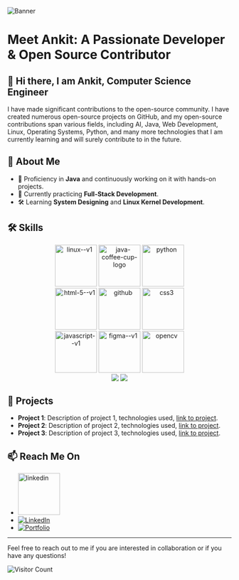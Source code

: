 ![Banner](https://github.com/AnkitKumar-Mohbey/github-header-image.png/blob/main/github-header-image(1).png)

# Meet Ankit: A Passionate Developer & Open Source Contributor

## 👋 Hi there, I am Ankit, Computer Science Engineer

I have made significant contributions to the open-source community. I have created numerous open-source projects on GitHub, and my open-source contributions span various fields, including AI, Java, Web Development, Linux, Operating Systems, Python, and many more technologies that I am currently learning and will surely contribute to in the future.

## 🌟 About Me

- 🔭 Proficiency in **Java** and continuously working on it with hands-on projects.
- 🌱 Currently practicing **Full-Stack Development**.
- 🛠️ Learning **System Designing** and **Linux Kernel Development**.

## 🛠️ Skills

<p align="center">
  <img width="94" height="94" src="https://img.icons8.com/color/96/linux--v1.png" alt="linux--v1"/>
  <img width="94" height="94" src="https://img.icons8.com/3d-fluency/750/java-coffee-cup-logo.png" alt="java-coffee-cup-logo"/>
  <img width="94" height="94" src="https://img.icons8.com/3d-fluency/188/python.png" alt="python"/> <br>
  <img width="94" height="94" src="https://img.icons8.com/color/48/html-5--v1.png" alt="html-5--v1"/>
  <img width="94" height="94" src="https://img.icons8.com/3d-fluency/94/github.png" alt="github"/>
  <img width="94" height="94" src="https://img.icons8.com/color/48/css3.png" alt="css3"/> <br>
  <img width="94" height="94" src="https://img.icons8.com/color/96/javascript--v1.png" alt="javascript--v1"/>
  <img width="94" height="94" src="https://img.icons8.com/color/96/figma--v1.png" alt="figma--v1"/>
  <img width="94" height="94" src="https://img.icons8.com/color/96/opencv.png" alt="opencv"/> <br>
  <img src="https://img.shields.io/badge/Artificial_Intelligence-1A73E8?style=for-the-badge&logo=google&logoColor=white" />
  <img src="https://img.shields.io/badge/Machine_Learning-FF6F00?style=for-the-badge&logo=google&logoColor=white" />
</p>

## 💼 Projects

- **Project 1**: Description of project 1, technologies used, [link to project](#).
- **Project 2**: Description of project 2, technologies used, [link to project](#).
- **Project 3**: Description of project 3, technologies used, [link to project](#).

## 📫 Reach Me On

- <img width="94" height="94" src="https://img.icons8.com/3d-fluency/94/linkedin.png" alt="linkedin"/>
- [![LinkedIn](https://img.shields.io/badge/LinkedIn-0077B5?style=for-the-badge&logo=linkedin&logoColor=white)](https://www.linkedin.com/in/ankit-mohbey/)
- [![Portfolio](https://img.shields.io/badge/Portfolio-000000?style=for-the-badge&logo=About.me&logoColor=white)](Soon)

---

Feel free to reach out to me if you are interested in collaboration or if you have any questions!

![Visitor Count](https://visitor-badge.laobi.icu/badge?page_id=Ankit.readme)
